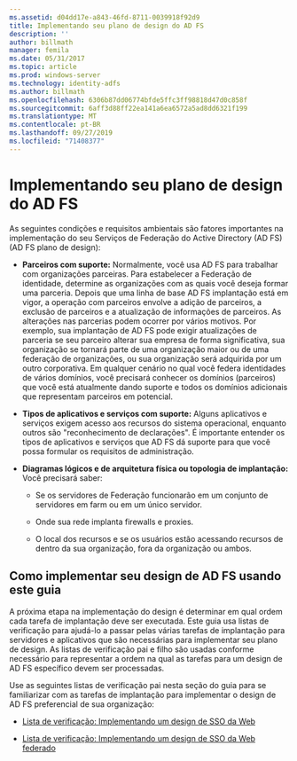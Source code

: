 ```yaml
---
ms.assetid: d04dd17e-a843-46fd-8711-0039918f92d9
title: Implementando seu plano de design do AD FS
description: ''
author: billmath
manager: femila
ms.date: 05/31/2017
ms.topic: article
ms.prod: windows-server
ms.technology: identity-adfs
ms.author: billmath
ms.openlocfilehash: 6306b87dd06774bfde5ffc3ff98818d47d0c858f
ms.sourcegitcommit: 6aff3d88ff22ea141a6ea6572a5ad8dd6321f199
ms.translationtype: MT
ms.contentlocale: pt-BR
ms.lasthandoff: 09/27/2019
ms.locfileid: "71408377"
---
```

# <a name="implementing-your-ad-fs-design-plan"></a>Implementando seu plano de design do AD FS

As seguintes condições e requisitos ambientais são fatores importantes na implementação do seu Serviços de Federação do Active Directory (AD FS) \(AD FS plano de design\):  
  
-   **Parceiros com suporte:** Normalmente, você usa AD FS para trabalhar com organizações parceiras. Para estabelecer a Federação de identidade, determine as organizações com as quais você deseja formar uma parceria. Depois que uma linha de base AD FS implantação está em vigor, a operação com parceiros envolve a adição de parceiros, a exclusão de parceiros e a atualização de informações de parceiros. As alterações nas parcerias podem ocorrer por vários motivos. Por exemplo, sua implantação de AD FS pode exigir atualizações de parceria se seu parceiro alterar sua empresa de forma significativa, sua organização se tornará parte de uma organização maior ou de uma federação de organizações, ou sua organização será adquirida por um outro corporativa. Em qualquer cenário no qual você federa identidades de vários domínios, você precisará conhecer os domínios \(parceiros\) que você está atualmente dando suporte e todos os domínios adicionais que representam parceiros em potencial.  
  
-   **Tipos de aplicativos e serviços com suporte:** Alguns aplicativos e serviços exigem acesso aos recursos do sistema operacional, enquanto outros são "reconhecimento de declarações". É importante entender os tipos de aplicativos e serviços que AD FS dá suporte para que você possa formular os requisitos de administração.  
  
-   **Diagramas lógicos e de arquitetura física ou topologia de implantação:** Você precisará saber:  
  
    -   Se os servidores de Federação funcionarão em um conjunto de servidores em farm ou em um único servidor.  
  
    -   Onde sua rede implanta firewalls e proxies.  
  
    -   O local dos recursos e se os usuários estão acessando recursos de dentro da sua organização, fora da organização ou ambos.  
  
## <a name="how-to-implement-your-ad-fs-design-using-this-guide"></a>Como implementar seu design de AD FS usando este guia  
A próxima etapa na implementação do design é determinar em qual ordem cada tarefa de implantação deve ser executada. Este guia usa listas de verificação para ajudá-lo a passar pelas várias tarefas de implantação para servidores e aplicativos que são necessárias para implementar seu plano de design. As listas de verificação pai e filho são usadas conforme necessário para representar a ordem na qual as tarefas para um design de AD FS específico devem ser processadas.  
  
Use as seguintes listas de verificação pai nesta seção do guia para se familiarizar com as tarefas de implantação para implementar o design de AD FS preferencial de sua organização:  
  
-   [Lista de verificação: Implementando um design de SSO da Web](Checklist--Implementing-a-Web-SSO-Design.md)  
  
-   [Lista de verificação: Implementando um design de SSO da Web federado](Checklist--Implementing-a-Federated-Web-SSO-Design.md)  
